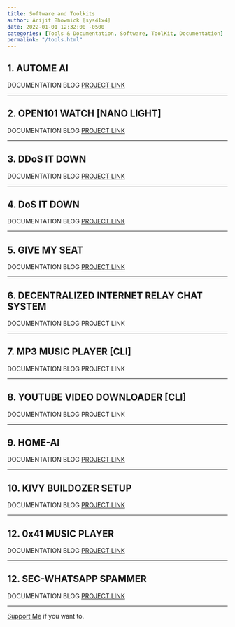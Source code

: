 ```yaml
---
title: Software and Toolkits
author: Arijit Bhowmick [sys41x4]
date: 2022-01-01 12:32:00 -0500
categories: [Tools & Documentation, Software, ToolKit, Documentation]
permalink: "/tools.html"
---
```


## 1. AUTOME AI
<w>DOCUMENTATION</w>
<gy>BLOG</gy>
<a href="https://github.com/sys41x4/AUTOME-AI" target="_blank"><iky>PROJECT LINK</iky></a>

---

## 2. OPEN101 WATCH [NANO LIGHT]
<w>DOCUMENTATION</w>
<gy>BLOG</gy>
<a href="https://github.com/open101watch/OPEN101_SW_NANO_LIGHT" target="_blank"><iky>PROJECT LINK</iky></a>

---

## 3. DDoS IT DOWN
<w>DOCUMENTATION</w>
<gy>BLOG</gy>
<a href="https://github.com/sys41x4/DDoS-IT-DOWN" target="_blank"><iky>PROJECT LINK</iky></a>

---

## 4. DoS IT DOWN
<w>DOCUMENTATION</w>
<gy>BLOG</gy>
<a href="https://github.com/sys41x4/DoS-IT-DOWN" target="_blank"><iky>PROJECT LINK</iky></a>

---

## 5. GIVE MY SEAT
<w>DOCUMENTATION</w>
<gy>BLOG</gy>
<a href="https://github.com/Arijit-Bhowmick/Give-My-Seat" target="_blank"><iky>PROJECT LINK</iky></a>

---

## 6. DECENTRALIZED INTERNET RELAY CHAT SYSTEM
<w>DOCUMENTATION</w>
<gy>BLOG</gy>
<iky>PROJECT LINK</iky>

---

## 7. MP3 MUSIC PLAYER [CLI]
<w>DOCUMENTATION</w>
<gy>BLOG</gy>
<iky>PROJECT LINK</iky>

---

## 8. YOUTUBE VIDEO DOWNLOADER [CLI]
<w>DOCUMENTATION</w>
<gy>BLOG</gy>
<iky>PROJECT LINK</iky>

---

## 9. HOME-AI
<w>DOCUMENTATION</w>
<gy>BLOG</gy>
<a href="https://github.com/Arijit-Bhowmick/HOME-AI" target="_blank"><iky>PROJECT LINK</iky></a>

---

## 10. KIVY BUILDOZER SETUP
<w>DOCUMENTATION</w>
<gy>BLOG</gy>
<a href="https://github.com/sys41x4/kivy-buildozer-setup" target="_blank"><iky>PROJECT LINK</iky></a>

---

## 12. 0x41 MUSIC PLAYER
<w>DOCUMENTATION</w>
<gy>BLOG</gy>
<a href="https://github.com/Arijit-Bhowmick/0x41-MUSIC-PLAYER" target="_blank"><iky>PROJECT LINK</iky></a>

---

## 12. SEC-WHATSAPP SPAMMER
<w>DOCUMENTATION</w>
<gy>BLOG</gy>
<a href="https://github.com/Arijit-Bhowmick/SEC_WHATSAPP_SPAMMER" target="_blank"><iky>PROJECT LINK</iky></a>

---

<a href="/support/sys41x4">Support Me</a> if you want to.
